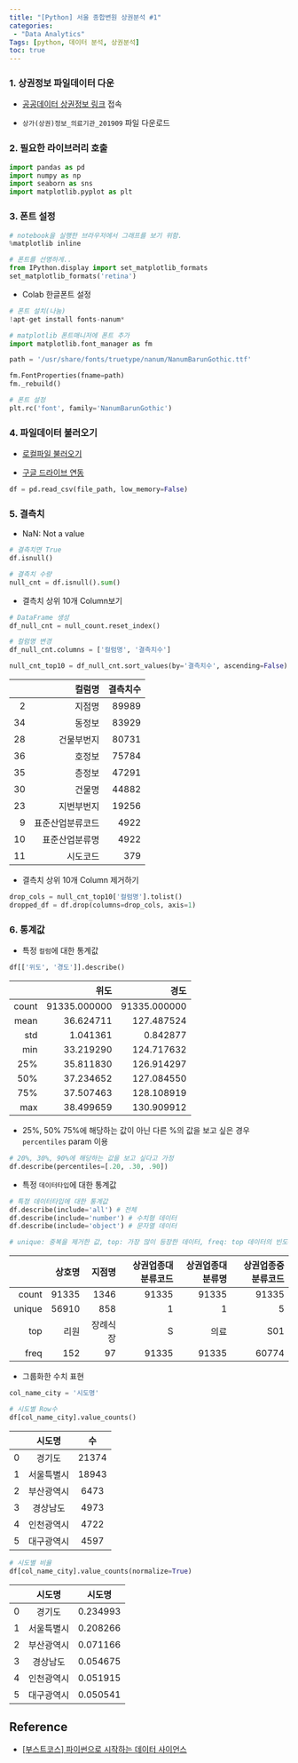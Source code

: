```yaml
---
title: "[Python] 서울 종합변원 상권분석 #1"
categories: 
 - "Data Analytics"
Tags: [python, 데이터 분석, 상권분석]
toc: true
---
```



### 1. 상권정보 파일데이터 다운

- [공공데이터 상권정보 링크](https://www.data.go.kr/dataset/15012005/fileData.do) 접속

- `상가(상권)정보_의료기관_201909` 파일 다운로드



### 2. 필요한 라이브러리 호출

```python
import pandas as pd
import numpy as np
import seaborn as sns
import matplotlib.pyplot as plt
```



### 3. 폰트 설정

```python
# notebook을 실행한 브라우저에서 그래프를 보기 위함.
%matplotlib inline

# 폰트를 선명하게..
from IPython.display import set_matplotlib_formats
set_matplotlib_formats('retina')
```



- Colab 한글폰트 설정

```python
# 폰트 설치(나눔)
!apt-get install fonts-nanum*

# matplotlib 폰트매니저에 폰트 추가
import matplotlib.font_manager as fm

path = '/usr/share/fonts/truetype/nanum/NanumBarunGothic.ttf'

fm.FontProperties(fname=path)
fm._rebuild()

# 폰트 설정
plt.rc('font', family='NanumBarunGothic')
```



### 4. 파일데이터 불러오기

- [로컬파일 불러오기](https://hx2ryu.github.io/Colab-로컬-파일-업로딩-&-다운로딩/)

- [구글 드라이브 연동](https://hx2ryu.github.io/Colab-Google-Drive-연동하기/)

```python
df = pd.read_csv(file_path, low_memory=False)
```



### 5. 결측치

- NaN: Not a value

```python
# 결측치면 True
df.isnull()

# 결측치 수량
null_cnt = df.isnull().sum()
```



- 결측치 상위 10개 Column보기

```python
# DataFrame 생성
df_null_cnt = null_count.reset_index()

# 컬럼명 변경
df_null_cnt.columns = ['컬럼명', '결측치수']

null_cnt_top10 = df_null_cnt.sort_values(by='결측치수', ascending=False).head(10)
```

|      |           컬럼명 | 결측치수 |
| ---: | ---------------: | -------: |
|    2 |           지점명 |    89989 |
|   34 |           동정보 |    83929 |
|   28 |       건물부번지 |    80731 |
|   36 |           호정보 |    75784 |
|   35 |           층정보 |    47291 |
|   30 |           건물명 |    44882 |
|   23 |       지번부번지 |    19256 |
|    9 | 표준산업분류코드 |     4922 |
|   10 |   표준산업분류명 |     4922 |
|   11 |         시도코드 |      379 |



- 결측치 상위 10개 Column 제거하기

```python
drop_cols = null_cnt_top10['컬럼명'].tolist()
dropped_df = df.drop(columns=drop_cols, axis=1)
```



### 6. 통계값

- 특정 `컬럼`에 대한 통계값

```python
df[['위도', '경도']].describe()
```

|       |         위도 |         경도 |
| ----: | -----------: | -----------: |
| count | 91335.000000 | 91335.000000 |
|  mean |    36.624711 |   127.487524 |
|   std |     1.041361 |     0.842877 |
|   min |    33.219290 |   124.717632 |
|   25% |    35.811830 |   126.914297 |
|   50% |    37.234652 |   127.084550 |
|   75% |    37.507463 |   128.108919 |
|   max |    38.499659 |   130.909912 |

- 25%, 50% 75%에 해당하는 값이 아닌 다른 %의 값을 보고 싶은 경우 `percentiles` param 이용

```python
# 20%, 30%, 90%에 해당하는 값을 보고 싶다고 가정
df.describe(percentiles=[.20, .30, .90])
```



-  특정 `데이터타입`에 대한 통계값

```python
# 특정 데이터타입에 대한 통계값
df.describe(include='all') # 전체
df.describe(include='number') # 수치형 데이터
df.describe(include='object') # 문자열 데이터

# unique: 중복을 제거한 값, top: 가장 많이 등장한 데이터, freq: top 데이터의 빈도수
```

|        | 상호명 |   지점명 | 상권업종대분류코드 | 상권업종대분류명 | 상권업종중분류코드 |
| -----: | -----: | -------: | -----------------: | ---------------: | -----------------: |
|  count |  91335 |     1346 |              91335 |            91335 |              91335 |
| unique |  56910 |      858 |                  1 |                1 |                  5 |
|    top |   리원 | 장례식장 |                  S |             의료 |                S01 |
|   freq |    152 |       97 |              91335 |            91335 |              60774 |



- 그룹화한 수치 표현

```python
col_name_city = '시도명'

# 시도별 Row수
df[col_name_city].value_counts()
```

|      |   시도명   |  수   |
| :--: | :--------: | :---: |
|  0   |   경기도   | 21374 |
|  1   | 서울특별시 | 18943 |
|  2   | 부산광역시 | 6473  |
|  3   |  경상남도  | 4973  |
|  4   | 인천광역시 | 4722  |
|  5   | 대구광역시 | 4597  |

```python
# 시도별 비율
df[col_name_city].value_counts(normalize=True)
```

|      |   시도명   |  시도명  |
| :--: | :--------: | :------: |
|  0   |   경기도   | 0.234993 |
|  1   | 서울특별시 | 0.208266 |
|  2   | 부산광역시 | 0.071166 |
|  3   |  경상남도  | 0.054675 |
|  4   | 인천광역시 | 0.051915 |
|  5   | 대구광역시 | 0.050541 |



## Reference

- [[부스트코스] 파이썬으로 시작하는 데이터 사이언스](https://www.edwith.org/boostcourse-ds-510)

